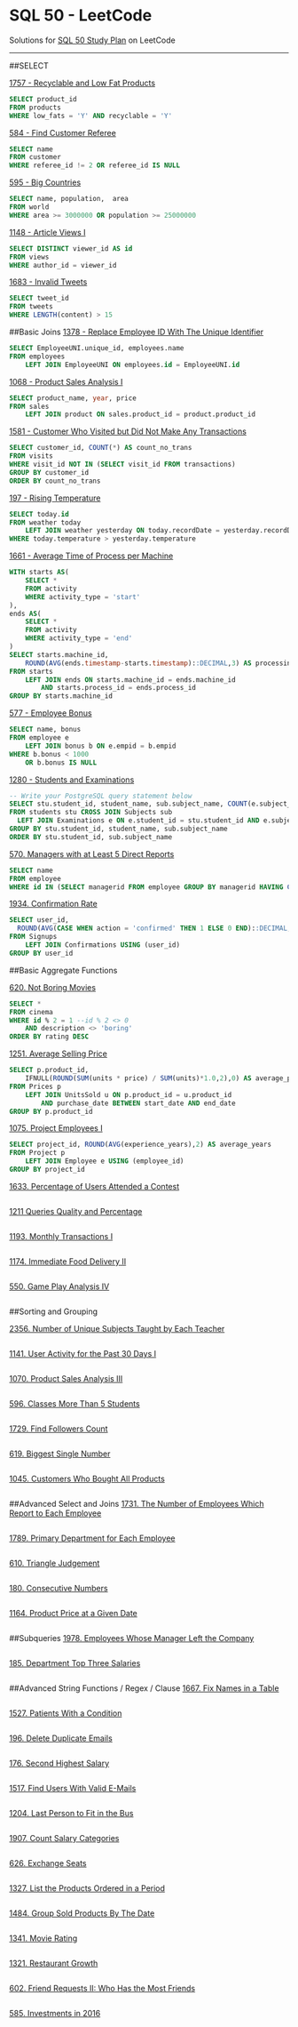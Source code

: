 # SQL 50 - LeetCode
Solutions for [SQL 50 Study Plan](https://leetcode.com/studyplan/top-sql-50/) on LeetCode

---
##SELECT

[1757 - Recyclable and Low Fat Products](https://leetcode.com/problems/recyclable-and-low-fat-products/)
```sql
SELECT product_id
FROM products
WHERE low_fats = 'Y' AND recyclable = 'Y'
```

[584 - Find Customer Referee](https://leetcode.com/problems/find-customer-referee)
```sql
SELECT name
FROM customer
WHERE referee_id != 2 OR referee_id IS NULL
```

[595 - Big Countries](https://leetcode.com/problems/big-countries/)
```sql
SELECT name, population,  area
FROM world
WHERE area >= 3000000 OR population >= 25000000
```

[1148 - Article Views I](https://leetcode.com/problems/article-views-i)
```sql
SELECT DISTINCT viewer_id AS id 
FROM views 
WHERE author_id = viewer_id
```

[1683 - Invalid Tweets](https://leetcode.com/problems/invalid-tweets/)
```sql
SELECT tweet_id
FROM tweets
WHERE LENGTH(content) > 15
```
##Basic Joins
[1378 - Replace Employee ID With The Unique Identifier](https://leetcode.com/problems/replace-employee-id-with-the-unique-identifier)
```sql
SELECT EmployeeUNI.unique_id, employees.name
FROM employees 
    LEFT JOIN EmployeeUNI ON employees.id = EmployeeUNI.id
```

[1068 - Product Sales Analysis I](https://leetcode.com/problems/product-sales-analysis-i/)
```sql
SELECT product_name, year, price
FROM sales
    LEFT JOIN product ON sales.product_id = product.product_id
```

[1581 - Customer Who Visited but Did Not Make Any Transactions](https://leetcode.com/problems/customer-who-visited-but-did-not-make-any-transactions/)
```sql
SELECT customer_id, COUNT(*) AS count_no_trans
FROM visits
WHERE visit_id NOT IN (SELECT visit_id FROM transactions)
GROUP BY customer_id
ORDER BY count_no_trans 
```

[197 - Rising Temperature](https://leetcode.com/problems/rising-temperature/) 
```sql
SELECT today.id
FROM weather today
    LEFT JOIN weather yesterday ON today.recordDate = yesterday.recordDate + INTERVAL '1' DAY
WHERE today.temperature > yesterday.temperature
```

[1661 - Average Time of Process per Machine](https://leetcode.com/problems/average-time-of-process-per-machine/)
```sql
WITH starts AS(
    SELECT *
    FROM activity
    WHERE activity_type = 'start'
),
ends AS(
    SELECT *
    FROM activity
    WHERE activity_type = 'end'
)
SELECT starts.machine_id,
    ROUND(AVG(ends.timestamp-starts.timestamp)::DECIMAL,3) AS processing_time
FROM starts
    LEFT JOIN ends ON starts.machine_id = ends.machine_id 
        AND starts.process_id = ends.process_id
GROUP BY starts.machine_id
```

[577 - Employee Bonus](https://leetcode.com/problems/employee-bonus/solutions/)
```sql
SELECT name, bonus
FROM employee e
    LEFT JOIN bonus b ON e.empid = b.empid
WHERE b.bonus < 1000
    OR b.bonus IS NULL
```

[1280 - Students and Examinations](https://leetcode.com/problems/students-and-examinations/)
```sql
-- Write your PostgreSQL query statement below
SELECT stu.student_id, student_name, sub.subject_name, COUNT(e.subject_name) AS attended_exams
FROM students stu CROSS JOIN Subjects sub
  LEFT JOIN Examinations e ON e.student_id = stu.student_id AND e.subject_name = sub.subject_name
GROUP BY stu.student_id, student_name, sub.subject_name
ORDER BY stu.student_id, sub.subject_name
```
[570. Managers with at Least 5 Direct Reports](https://leetcode.com/problems/managers-with-at-least-5-direct-reports)
```sql
SELECT name
FROM employee 
WHERE id IN (SELECT managerid FROM employee GROUP BY managerid HAVING COUNT(*) >= 5)
```

[1934. Confirmation Rate](https://leetcode.com/problems/confirmation-rate/)
```sql
SELECT user_id,
  ROUND(AVG(CASE WHEN action = 'confirmed' THEN 1 ELSE 0 END)::DECIMAL,2) AS confirmation_rate
FROM Signups
    LEFT JOIN Confirmations USING (user_id)
GROUP BY user_id
```
##Basic Aggregate Functions

[620. Not Boring Movies](https://leetcode.com/problems/not-boring-movies)
```sql
SELECT *
FROM cinema
WHERE id % 2 = 1 --id % 2 <> 0
    AND description <> 'boring'
ORDER BY rating DESC
```

[1251. Average Selling Price](https://leetcode.com/problems/average-selling-price/)
```sql
SELECT p.product_id,
    IFNULL(ROUND(SUM(units * price) / SUM(units)*1.0,2),0) AS average_price
FROM Prices p
    LEFT JOIN UnitsSold u ON p.product_id = u.product_id
        AND purchase_date BETWEEN start_date AND end_date
GROUP BY p.product_id
```

[1075. Project Employees I](https://leetcode.com/problems/project-employees-i)
```sql
SELECT project_id, ROUND(AVG(experience_years),2) AS average_years
FROM Project p
    LEFT JOIN Employee e USING (employee_id)
GROUP BY project_id
```

[1633. Percentage of Users Attended a Contest](https://leetcode.com/problems/percentage-of-users-attended-a-contest)
```sql

```

[1211 Queries Quality and Percentage](https://leetcode.com/problems/queries-quality-and-percentage)
```sql

```

[1193. Monthly Transactions I](https://leetcode.com/problems/monthly-transactions-i/)
```sql

```

[1174. Immediate Food Delivery II](https://leetcode.com/problems/immediate-food-delivery-ii/)
```sql

```

[550. Game Play Analysis IV](https://leetcode.com/problems/game-play-analysis-iv/)
```sql

```
##Sorting and Grouping

[2356. Number of Unique Subjects Taught by Each Teacher](https://leetcode.com/problems/number-of-unique-subjects-taught-by-each-teacher)
```sql

```

[1141. User Activity for the Past 30 Days I](https://leetcode.com/problems/user-activity-for-the-past-30-days-i/)
```sql

```

[1070. Product Sales Analysis III
](https://leetcode.com/problems/product-sales-analysis-iii/)
```sql

```

[596. Classes More Than 5 Students](https://leetcode.com/problems/classes-more-than-5-students/)
```sql

```

[1729. Find Followers Count](https://leetcode.com/problems/find-followers-count/)
```sql

```

[619. Biggest Single Number](https://leetcode.com/problems/biggest-single-number/)
```sql

```

[1045. Customers Who Bought All Products](https://leetcode.com/problems/customers-who-bought-all-products/)
```sql

```
##Advanced Select and Joins
[1731. The Number of Employees Which Report to Each Employee
](https://leetcode.com/problems/the-number-of-employees-which-report-to-each-employee/)

```sql

```
[1789. Primary Department for Each Employee
](https://leetcode.com/problems/primary-department-for-each-employee/?envType=study-plan-v2&envId=top-sql-50)
```sql

```

[610. Triangle Judgement](https://leetcode.com/problems/triangle-judgement/)

```sql

```

[180. Consecutive Numbers
](https://leetcode.com/problems/consecutive-numbers/)
```sql

```

[1164. Product Price at a Given Date](https://leetcode.com/problems/product-price-at-a-given-date)
```sql

```

##Subqueries
[1978. Employees Whose Manager Left the Company](https://leetcode.com/problems/employees-whose-manager-left-the-company)
```sql

```

[185. Department Top Three Salaries](https://leetcode.com/problems/department-top-three-salaries)
```sql

```

##Advanced String Functions / Regex / Clause
[1667. Fix Names in a Table](https://leetcode.com/problems/fix-names-in-a-table)
```sql

```

[1527. Patients With a Condition](https://leetcode.com/problems/patients-with-a-condition)
```sql

```

[196. Delete Duplicate Emails](https://leetcode.com/problems/delete-duplicate-emails)
```sql

```

[176. Second Highest Salary](https://leetcode.com/problems/second-highest-salary)
```sql

```
 
[1517. Find Users With Valid E-Mails](https://leetcode.com/problems/find-users-with-valid-e-mails)
```sql

```

[1204. Last Person to Fit in the Bus](https://leetcode.com/problems/last-person-to-fit-in-the-bus/)
```sql

```

[1907. Count Salary Categories](https://leetcode.com/problems/count-salary-categories/)
```sql

```
[626. Exchange Seats](https://leetcode.com/problems/exchange-seats/)
```sql

```

[1327. List the Products Ordered in a Period](https://leetcode.com/problems/list-the-products-ordered-in-a-period/)
```sql

```

[1484. Group Sold Products By The Date](https://leetcode.com/problems/group-sold-products-by-the-date/)
```sql

```

[1341. Movie Rating](https://leetcode.com/problems/movie-rating/)

```sql

```

[1321. Restaurant Growth](https://leetcode.com/problems/restaurant-growth/)
```sql

```


[602. Friend Requests II: Who Has the Most Friends](https://leetcode.com/problems/friend-requests-ii-who-has-the-most-friends)

```sql

```

[585. Investments in 2016](https://leetcode.com/problems/investments-in-2016)
```sql


```
